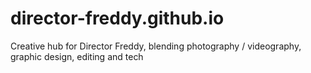 # director-freddy.github.io
Creative hub for Director Freddy, blending photography / videography, graphic design, editing and tech
